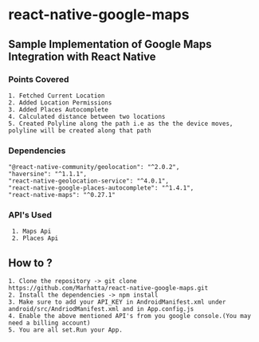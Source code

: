 # react-native-google-maps
## Sample Implementation of Google Maps Integration with React Native
### Points Covered
    1. Fetched Current Location
    2. Added Location Permissions
    3. Added Places Autocomplete
    4. Calculated distance between two locations
    5. Created Polyline along the path i.e as the the device moves, polyline will be created along that path
 
### Dependencies
    "@react-native-community/geolocation": "^2.0.2",
    "haversine": "^1.1.1",
    "react-native-geolocation-service": "^4.0.1",
    "react-native-google-places-autocomplete": "^1.4.1",
    "react-native-maps": "^0.27.1"

### API's Used
     1. Maps Api
     2. Places Api
     
## How to ?

    1. Clone the repository -> git clone https://github.com/Marhatta/react-native-google-maps.git
    2. Install the dependencies -> npm install
    3. Make sure to add your API_KEY in AndroidManifest.xml under android/src/AndriodManifest.xml and in App.config.js
    4. Enable the above mentioned API's from you google console.(You may need a billing account)
    5. You are all set.Run your App.
